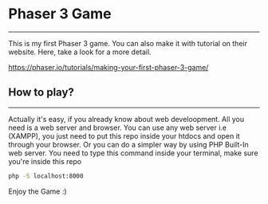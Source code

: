 # Phaser 3 Game
---

This is my first Phaser 3 game. You can also make it with tutorial on their website. Here, take a look for a more detail.

https://phaser.io/tutorials/making-your-first-phaser-3-game/


## How to play?
---

Actually it's easy, if you already know about web develoopment. All you need is a web server and browser.
You can use any web server i.e (XAMPP), you just need to put this repo inside your htdocs and open it through your browser.
Or you can do a simpler way by using PHP Built-In web server. You need to type this command inside your terminal, make sure you're inside this repo

```bash
php -S localhost:8000
```


Enjoy the Game :)


